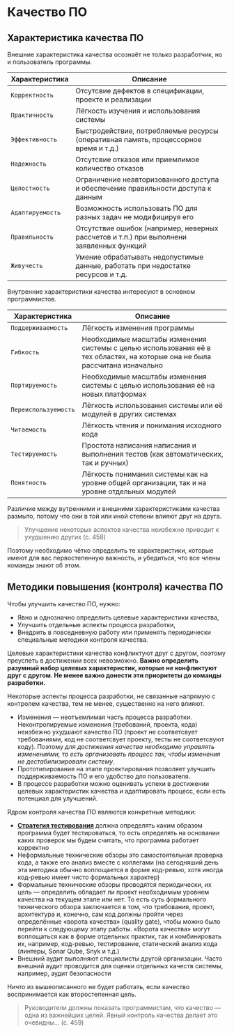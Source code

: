 # Качество ПО

## Характеристика качества ПО

Внешние характеристика качества осознаёт не только разработчик, но и пользователь программы.

| Характеристика   | Описание                                                                                 |
| ---------------- | ---------------------------------------------------------------------------------------- |
| `Корректность`   | Отсутсвие дефектов в спецификации, проекте и реализации                                  |
| `Практичность`   | Лёгкость изучения и использования системы                                                |
| `Эффективность`  | Быстродействие, потребляемые ресурсы (оперативная память, процессорное время и т.д.)     |
| `Надежность`     | Отсутсвие отказов или приемлимое количество отказов                                      |
| `Целостность`    | Ограничение неавторизованного доступа и обеспечение правильности доступа к данным        |
| `Адаптируемость` | Возможность использовать ПО для разных задач не модифицируя его                          |
| `Правильность`   | Отсутствие ошибок (например, неверных рассчетов и т.п.) при выполнени заявленных функций |
| `Живучесть`      | Умение обрабатывать недопустимые данные, работать при недостатке ресурсов и т.д.         |

Внутренние характеристики качества интересуют в основном программистов.

| Характеристика       | Описание                                                                                                                     |
| -------------------- | ---------------------------------------------------------------------------------------------------------------------------- |
| `Поддерживаемость`   | Лёгкость изменения программы                                                                                                 |
| `Гибкость`           | Необходимые масштабы изменения системы с целью использования её в тех областях, на которые она не была рассчитана изначально |
| `Портируемость`      | Необходимые масштабы изменения системы с целью использования её на новых платформах                                          |
| `Переиспользуемость` | Лёгкость использования системы или её модулей в других системах                                                              |
| `Читаемость`         | Лёгкость чтения и понимания исходного кода                                                                                   |
| `Тестируемость`      | Простота написания написания и выполнения тестов (как автоматических, так и ручных)                                          |
| `Понятность`         | Лёгкость понимания системы как на уровне общей организации, так и на уровне отдельных модулей                                |

Различие между вутренними и внешними характеристиками качества размыто, потому что они в той или иной степени влияют друг на друга.

> Улучшение некоторых аспектов качества неизбежно приводит к ухудшению других (с. 458)

Поэтому необходимо чётко определить те характеристики, которые имеют для вас первостепенную важность, и убедиться, что все члены команды знают об этом.

## Методики повышения (контроля) качества ПО

Чтобы улучшить качество ПО, нужно:

- Явно и однозначно определить целевые характеристики качества,
- Улучшить отдельные аспекты процесса разработки,
- Внедрить в повседневную работу или применять периодически специальные методики контроля качества.

Целевые характеристики качества конфликтуют друг с другом, поэтому преуспеть в достижении всех невозможно. **Важно определить разумный набор целевых характеристик, которые не конфликтуют друг с другом. Не менее важно донести эти приоритеты до команды разработки.**

Некоторые аспекты процесса разработки, не связанные напрямую с контролем качества, тем не менее, существенно на него влияют.

- Изменения — неотъемлимая часть процесса разработки. Неконтролируемые изменения (требований, проекта, кода) неизбежно ухудшают качество ПО (проект не соответсвует требованиями, код не соответсвует проекту, тесты не соответсвуют коду). Поэтому _для достижения качества необходимо управлять изменениями, то есть организовать процесс так, чтобы изменения не дестабилизировали систему_.
- Прототипирование на этапе проектирования позволяет улучшить поддерживаемость ПО и его удобство для пользователя.
- В процессе разработки можно оценивать успехи в достижении целевых характеристик качества и адаптировать процесс, если есть потенциал для улучшений.

Ядром контроля качества ПО являются конкретные методики:

- **[Стратегия тестирования](chapter_22.md)** должна определять каким образом программа будет тестироваться, то есть определять на основании каких проверок мы будем считать, что программа работает корректно 
- Неформальные технические обзоры это самостоятельная проверка кода, а также его анализ вместе с коллегами (на сегодняший день эта методика обычно воплощается в форме код-ревью, хотя иногда код-ревью имеет чисто формальных характер)
- Формальные технические обзоры проводятся периодически, их цель — определить обладает ли проект необходимым уровнем качества на текущем этапе или нет. То есть суть формального технического обзора заключается в том, что требования, проект, архитектура и, конечно, сам код должны пройти через определённые «‎ворота качества» (quality gate), чтобы можно было перейти к следующему этапу работы. «Ворота качества» могут воплощаться как в форме отдельных практик, так и комбинировать их, например, код-ревью, тестирование, статический анализ кода (линтеры, Sonar Qube, Snyk и т.д.)
- Внешний аудит выполняют специалисты другой организации. Часто внешний аудит проводится для оценки отдельных качеств системы, например, аудит безопасности

Ничто из вышеописанного не будет работать, если качество воспринимается как второстепенная цель.

> Руководители должны показать программистам, что качество — одна из важнейших целей. Явный контроль качества делает это очевидны... (с. 459) 
